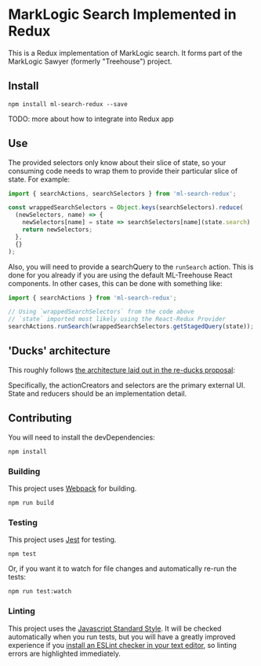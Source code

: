 # MarkLogic Search Implemented in Redux

This is a Redux implementation of MarkLogic search. It forms part of the MarkLogic Sawyer (formerly "Treehouse") project.

## Install

    npm install ml-search-redux --save

TODO: more about how to integrate into Redux app

## Use

The provided selectors only know about their slice of state, so your consuming code needs to wrap them to provide their particular slice of state. For example:

```javascript
import { searchActions, searchSelectors } from 'ml-search-redux';

const wrappedSearchSelectors = Object.keys(searchSelectors).reduce(
  (newSelectors, name) => {
    newSelectors[name] = state => searchSelectors[name](state.search)
    return newSelectors;
  },
  {}
);
```

Also, you will need to provide a searchQuery to the `runSearch` action. This is done for you already if you are using the default ML-Treehouse React components. In other cases, this can be done with something like:

```javascript
import { searchActions } from 'ml-search-redux';

// Using `wrappedSearchSelectors` from the code above
// `state` imported most likely using the React-Redux Provider
searchActions.runSearch(wrappedSearchSelectors.getStagedQuery(state));
```

## 'Ducks' architecture

This roughly follows [the architecture laid out in the re-ducks proposal]( https://github.com/alexnm/re-ducks/blob/f28ecc59d43542b8353948ede0cd3a059ca177dd/README.md):

Specifically, the actionCreators and selectors are the primary external UI. State and reducers should be an implementation detail.

## Contributing

You will need to install the devDependencies:

    npm install

### Building

This project uses [Webpack](https://webpack.js.org/) for building.

    npm run build

### Testing

This project uses [Jest](https://facebook.github.io/jest/) for testing.

    npm test

Or, if you want it to watch for file changes and automatically re-run the tests:

    npm run test:watch

### Linting

This project uses the [Javascript Standard Style](https://standardjs.com/). It will be checked automatically when you run tests, but you will have a greatly improved experience if you [install an ESLint checker in your text editor](https://eslint.org/docs/user-guide/integrations#editors), so linting errors are highlighted immediately.
